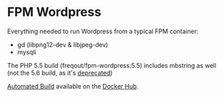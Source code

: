 # FPM Wordpress

Everything needed to run Wordpress from a typical FPM container:

  * gd (libpng12-dev & libjpeg-dev)
  * mysqli

The PHP 5.5 build (freqout/fpm-wordpress:5.5) includes mbstring as well (not the 5.6 build, as it's [deprecated](http://php.net/manual/en/migration56.deprecated.php))

[Automated Build](https://hub.docker.com/r/freqout/fpm-wordpress/) available on the [Docker Hub](https://hub.docker.com/r/freqout/fpm-wordpress/).
